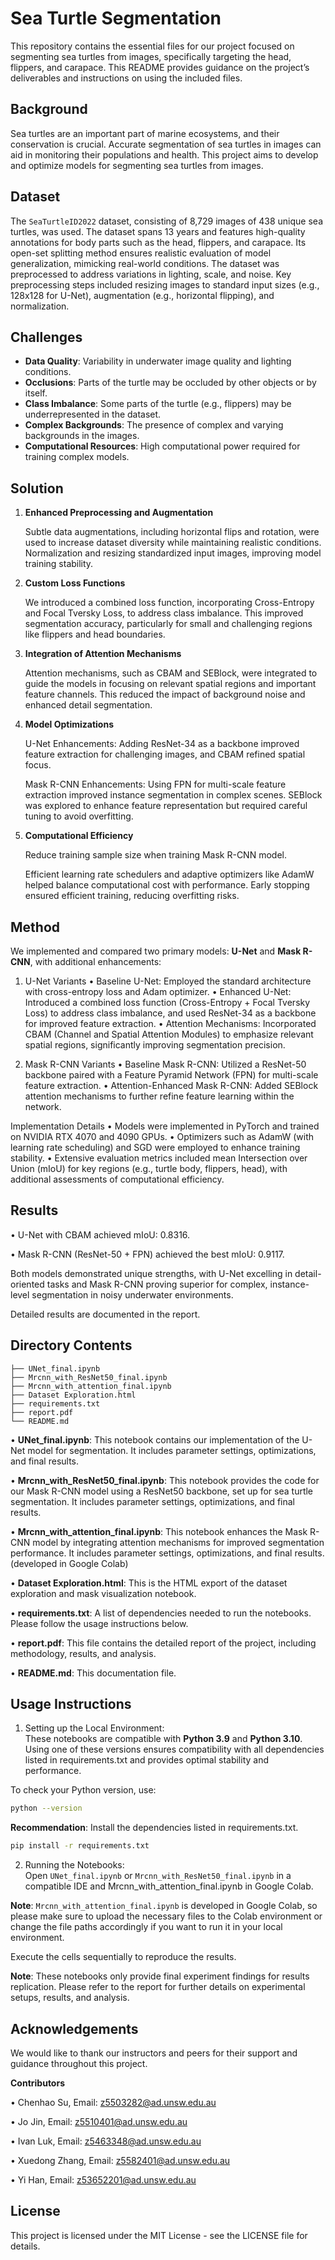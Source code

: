 # Sea Turtle Segmentation

This repository contains the essential files for our project focused on segmenting sea turtles from images, specifically targeting the head, flippers, and carapace. This README provides guidance on the project’s deliverables and instructions on using the included files.

## Background

Sea turtles are an important part of marine ecosystems, and their conservation is crucial. Accurate segmentation of sea turtles in images can aid in monitoring their populations and health. This project aims to develop and optimize models for segmenting sea turtles from images.

## Dataset

The `SeaTurtleID2022` dataset, consisting of 8,729 images of 438 unique sea turtles, was used. The dataset spans 13 years and features high-quality annotations for body parts such as the head, flippers, and carapace. Its open-set splitting method ensures realistic evaluation of model generalization, mimicking real-world conditions. The dataset was preprocessed to address variations in lighting, scale, and noise. Key preprocessing steps included resizing images to standard input sizes (e.g., 128x128 for U-Net), augmentation (e.g., horizontal flipping), and normalization.

## Challenges

- **Data Quality**: Variability in underwater image quality and lighting conditions.
- **Occlusions**: Parts of the turtle may be occluded by other objects or by itself.
- **Class Imbalance**: Some parts of the turtle (e.g., flippers) may be underrepresented in the dataset.
- **Complex Backgrounds**: The presence of complex and varying backgrounds in the images.
- **Computational Resources**: High computational power required for training complex models.

## Solution

1. **Enhanced Preprocessing and Augmentation**

	Subtle data augmentations, including horizontal flips and rotation, were used to increase dataset diversity while maintaining realistic conditions. Normalization and resizing standardized input images, improving model training stability.

2. **Custom Loss Functions**

	We introduced a combined loss function, incorporating Cross-Entropy and Focal Tversky Loss, to address class imbalance. This improved segmentation accuracy, particularly for small and challenging regions like flippers and head boundaries.

3. **Integration of Attention Mechanisms**

	Attention mechanisms, such as CBAM and SEBlock, were integrated to guide the models in focusing on relevant spatial regions and important feature channels. This reduced the impact of background noise and enhanced detail segmentation.

4. **Model Optimizations**

	U-Net Enhancements: Adding ResNet-34 as a backbone improved feature extraction for challenging images, and CBAM refined spatial focus.
	
	Mask R-CNN Enhancements: Using FPN for multi-scale feature extraction improved instance segmentation in complex scenes. SEBlock was explored to enhance feature representation but required careful tuning to avoid overfitting.

5. **Computational Efficiency**

	Reduce training sample size when training Mask R-CNN model.
 	
	Efficient learning rate schedulers and adaptive optimizers like AdamW helped balance computational cost with performance. Early stopping ensured efficient training, reducing overfitting risks.


## Method

We implemented and compared two primary models: **U-Net** and **Mask R-CNN**, with additional enhancements:

1.	U-Net Variants
•	Baseline U-Net: Employed the standard architecture with cross-entropy loss and Adam optimizer.
•	Enhanced U-Net: Introduced a combined loss function (Cross-Entropy + Focal Tversky Loss) to address class imbalance, and used ResNet-34 as a backbone for improved feature extraction.
•	Attention Mechanisms: Incorporated CBAM (Channel and Spatial Attention Modules) to emphasize relevant spatial regions, significantly improving segmentation precision.

2.	Mask R-CNN Variants
•	Baseline Mask R-CNN: Utilized a ResNet-50 backbone paired with a Feature Pyramid Network (FPN) for multi-scale feature extraction.
•	Attention-Enhanced Mask R-CNN: Added SEBlock attention mechanisms to further refine feature learning within the network.

Implementation Details
•	Models were implemented in PyTorch and trained on NVIDIA RTX 4070 and 4090 GPUs.
•	Optimizers such as AdamW (with learning rate scheduling) and SGD were employed to enhance training stability.
•	Extensive evaluation metrics included mean Intersection over Union (mIoU) for key regions (e.g., turtle body, flippers, head), with additional assessments of computational efficiency.

## Results

•	U-Net with CBAM achieved mIoU: 0.8316.

•	Mask R-CNN (ResNet-50 + FPN) achieved the best mIoU: 0.9117.

Both models demonstrated unique strengths, with U-Net excelling in detail-oriented tasks and Mask R-CNN proving superior for complex, instance-level segmentation in noisy underwater environments.

Detailed results are documented in the report.

## Directory Contents
```
├── UNet_final.ipynb                    
├── Mrcnn_with_ResNet50_final.ipynb     
├── Mrcnn_with_attention_final.ipynb   
├── Dataset Exploration.html           
├── requirements.txt                  
├── report.pdf                        
└── README.md                         
```

•   **UNet_final.ipynb**: This notebook contains our implementation of the U-Net model for segmentation. It includes parameter settings, optimizations, and final results.

•   **Mrcnn_with_ResNet50_final.ipynb**: This notebook provides the code for our Mask R-CNN model using a ResNet50 backbone, set up for sea turtle segmentation. It includes parameter settings, optimizations, and final results.

•   **Mrcnn_with_attention_final.ipynb**: This notebook enhances the Mask R-CNN model by integrating attention mechanisms for improved segmentation performance. It includes parameter settings, optimizations, and final results. (developed in Google Colab)

•   **Dataset Exploration.html**: This is the HTML export of the dataset exploration and mask visualization notebook.

•   **requirements.txt**: A list of dependencies needed to run the notebooks. Please follow the usage instructions below.

•   **report.pdf**: This file contains the detailed report of the project, including methodology, results, and analysis.

•   **README.md**: This documentation file.


## Usage Instructions


1. Setting up the Local Environment:
\
These notebooks are compatible with **Python 3.9** and **Python 3.10**. Using one of these versions ensures compatibility with all dependencies listed in requirements.txt and provides optimal stability and performance.

To check your Python version, use:
```sh
python --version
```

**Recommendation**: Install the dependencies listed in requirements.txt.

```sh
pip install -r requirements.txt
```

2.	Running the Notebooks:
\
Open `UNet_final.ipynb` or `Mrcnn_with_ResNet50_final.ipynb` in a compatible IDE and Mrcnn_with_attention_final.ipynb in Google Colab. 

**Note**: `Mrcnn_with_attention_final.ipynb` is developed in Google Colab, so please make sure to upload the necessary files to the Colab environment or change the file paths accordingly if you want to run it in your local environment.

Execute the cells sequentially to reproduce the results.

**Note**: These notebooks only provide final experiment findings for results replication. Please refer to the report for further details on experimental setups, results, and analysis.

## Acknowledgements

We would like to thank our instructors and peers for their support and guidance throughout this project.


**Contributors**

• Chenhao Su, Email: z5503282@ad.unsw.edu.au

• Jo Jin, Email: z5510401@ad.unsw.edu.au

• Ivan Luk, Email: z5463348@ad.unsw.edu.au

• Xuedong Zhang, Email: z5582401@ad.unsw.edu.au

• Yi Han, Email: z53652201@ad.unsw.edu.au

## License
This project is licensed under the MIT License - see the LICENSE file for details.
